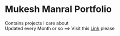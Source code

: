 # Mukesh Manral Portfolio
Contains projects I care about
 <br>
Updated every Month or so ==> Visit this [Link](https://mvmukesh.github.io/#) please
